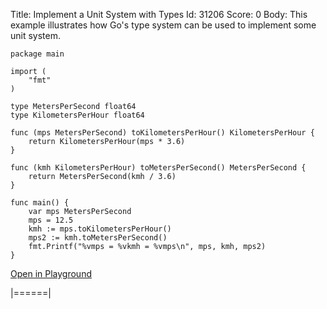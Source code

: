 Title: Implement a Unit System with Types
Id: 31206
Score: 0
Body:
This example illustrates how Go's type system can be used to implement some unit system.

    package main
    
    import (
        "fmt"
    )
    
    type MetersPerSecond float64
    type KilometersPerHour float64
    
    func (mps MetersPerSecond) toKilometersPerHour() KilometersPerHour {
        return KilometersPerHour(mps * 3.6)
    }
    
    func (kmh KilometersPerHour) toMetersPerSecond() MetersPerSecond {
        return MetersPerSecond(kmh / 3.6)
    }
    
    func main() {
        var mps MetersPerSecond
        mps = 12.5
        kmh := mps.toKilometersPerHour()
        mps2 := kmh.toMetersPerSecond()
        fmt.Printf("%vmps = %vkmh = %vmps\n", mps, kmh, mps2)
    }

[Open in Playground](https://play.golang.org/p/bhtAQWt5ci)

|======|
